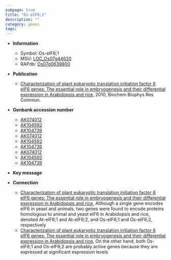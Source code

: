 ```yaml
---
subpage: true
title: "Os-eIF6;1"
description: ""
category: genes
tags: 
---
```


* **Information**  
    + Symbol: Os-eIF6;1  
    + MSU: [LOC_Os07g44620](http://rice.plantbiology.msu.edu/cgi-bin/ORF_infopage.cgi?orf=LOC_Os07g44620)  
    + RAPdb: [Os07g0639800](http://rapdb.dna.affrc.go.jp/viewer/gbrowse_details/irgsp1?name=Os07g0639800)  

* **Publication**  
    + [Characterization of plant eukaryotic translation initiation factor 6 eIF6 genes: The essential role in embryogenesis and their differential expression in Arabidopsis and rice](http://www.ncbi.nlm.nih.gov/pubmed?term=Characterization+of+plant+eukaryotic+translation+initiation+factor+6+eIF6+genes:+The+essential+role+in+embryogenesis+and+their+differential+expression+in+Arabidopsis+and+rice%5BTitle%5D), 2010, Biochem Biophys Res Commun.

* **Genbank accession number**  
    + [AK074012](http://www.ncbi.nlm.nih.gov/nuccore/AK074012)
    + [AK104592](http://www.ncbi.nlm.nih.gov/nuccore/AK104592)
    + [AK104739](http://www.ncbi.nlm.nih.gov/nuccore/AK104739)
    + [AK074012](http://www.ncbi.nlm.nih.gov/nuccore/AK074012)
    + [AK104592](http://www.ncbi.nlm.nih.gov/nuccore/AK104592)
    + [AK104739](http://www.ncbi.nlm.nih.gov/nuccore/AK104739)
    + [AK074012](http://www.ncbi.nlm.nih.gov/nuccore/AK074012)
    + [AK104592](http://www.ncbi.nlm.nih.gov/nuccore/AK104592)
    + [AK104739](http://www.ncbi.nlm.nih.gov/nuccore/AK104739)

* **Key message**  

* **Connection**  
    + [Characterization of plant eukaryotic translation initiation factor 6 eIF6 genes: The essential role in embryogenesis and their differential expression in Arabidopsis and rice](http://www.ncbi.nlm.nih.gov/pubmed?term=Characterization+of+plant+eukaryotic+translation+initiation+factor+6+eIF6+genes:+The+essential+role+in+embryogenesis+and+their+differential+expression+in+Arabidopsis+and+rice%5BTitle%5D), Although a single gene encodes eIF6 in yeast and animals, two genes were found to encode proteins homologous to animal and yeast eIF6 in Arabidopsis and rice, denoted At-eIF6;1 and At-eIF6;2, and Os-eIF6;1 and Os-eIF6;2, respectively
    + [Characterization of plant eukaryotic translation initiation factor 6 eIF6 genes: The essential role in embryogenesis and their differential expression in Arabidopsis and rice](http://www.ncbi.nlm.nih.gov/pubmed?term=Characterization+of+plant+eukaryotic+translation+initiation+factor+6+eIF6+genes:+The+essential+role+in+embryogenesis+and+their+differential+expression+in+Arabidopsis+and+rice%5BTitle%5D), On the other hand, both Os-eIF6;1 and Os-eIF6;2 are probably active genes because they are expressed at significant expression levels



